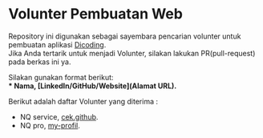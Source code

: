 # Volunter Pembuatan Web

Repository ini digunakan sebagai sayembara pencarian volunter untuk pembuatan aplikasi [Dicoding](www.dicoding.com).<br>
Jika Anda tertarik untuk menjadi Volunter, silakan lakukan PR(pull-request) pada berkas ini ya.<br>

Silakan gunakan format berikut:<br>
**\* Nama, [LinkedIn/GitHub/Website](Alamat URL).**  

Berikut adalah daftar Volunter yang diterima :
* NQ service, [cek.github](https://github.com/NaufalQueensha).
* NQ pro, [my-profil](https://github.com/NaufalQueensha).
